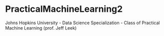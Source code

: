 PracticalMachineLearning2
=========================
Johns Hopkins University - Data Science Specialization - Class of Practical Machine Learning (prof. Jeff Leek)

